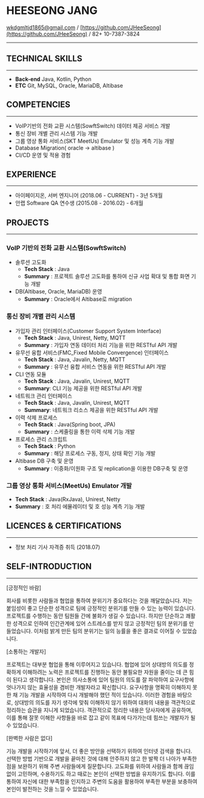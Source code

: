 # HEESEONG JANG

wkdgmltjd1865@gmail.com / [https://github.com/JHeeSeong](https://github.com/JHeeSeong) / 82+ 10-7387-3824

---

## TECHNICAL SKILLS

---

- **Back-end** Java, Kotlin, Python
- **ETC** Git, MySQL, Oracle, MariaDB, Altibase

## COMPETENCIES

---

- VoIP기반의 전화 교환 시스템(SowftSwitch) 데이터 제공 서비스 개발
- 통신 장비 개별 관리 시스템 기능 개발
- 그룹 영상 통화 서비스(SKT MeetUs) Emulator 및 성능 계측 기능 개발
- Database Migration( oracle → altibase )
- CI/CD 운영 및 적용 경험

## EXPERIENCE

---

- 아이페이지온, 서버 엔지니어 (2018.06 - CURRENT) - 3년 5개월
- 안랩 Software QA 연수생 (2015.08 - 2016.02) - 6개월

## PROJECTS

---

### VoIP 기반의 **전화 교환 시스템(SowftSwitch)**

- 솔루션 고도화
    - **Tech Stack** : Java
    - **Summary** : 프로젝트 솔루션 고도화를 통하여 신규 사업 확대 및 통합 화면 기능 개발
- DB(Altibase, Oracle, MariaDB) 운영
    - **Summary** : Oracle에서 Altibase로 migration

### **통신 장비 개별 관리 시스템**

- 가입자 관리 인터페이스(Customer Support System Interface)
    - **Tech Stack** : Java, Unirest, Netty, MQTT
    - **Summary** : 가입자 연동 데이터 처리 기능을 위한 RESTful API 개발
- 유무선 융합 서비스(FMC_Fixed Mobile Convergence) 인터페이스
    - **Tech Stack** : Java, Javalin, Netty, MQTT
    - **Summary** : 유무선 융합 서비스 연동을 위한 RESTful API 개발
- CLI 연동 모듈
    - **Tech Stack** : Java, Javalin, Unirest, MQTT
    - **Summary**: CLI 기능 제공을 위한 RESTful API 개발
- 네트워크 관리 인터페이스
    - **Tech Stack** : Java, Javalin, Unirest, MQTT
    - **Summary**: 네트워크 리소스 제공을 위한 RESTful API 개발
- 이력 삭제 프로세스
    - **Tech Stack** : Java(Spring boot, JPA)
    - **Summary** : 스케줄링을 통한 이력 삭제 기능 개발
- 프로세스 관리 스크립트
    - **Tech Stack** : Python
    - **Summary** : 해당 프로세스 구동, 정지, 상태 확인 기능 개발
- Altibase DB 구축 및 운영
    - **Summary** : 이중화/이원화 구조 및 replication을 이용한 DB구축 및 운영

### 그룹 영상 통화 서비스(MeetUs) **Emulator 개발**

- **Tech Stack** : Java(RxJava), Unirest, Netty
- **Summary** : 호 처리 에뮬레이터 및 호 성능 계측 기능 개발

## LICENCES & CERTIFICATIONS

---

- 정보 처리 기사 자격증 취득 (2018.07)

## SELF-INTRODUCTION

---

[긍정적인 바람]

회사를 비롯한 사람들과 협업을 통하여 분위기가 중요하다는 것을 깨달았습니다. 저는 붙임성이 좋고 단순한 성격으로 팀에 긍정적인 분위기를 만들 수 있는 능력이 있습니다. 프로젝트를 수행하는 동안 팀원들 간에 불화가 생길 수 있습니다. 하지만 단순하고 쾌활한 성격으로 인하여 인간관계에 있어 스트레스를 받지 않고 긍정적인 팀의 분위기를 만들었습니다. 이처럼 밝게 만든 팀의 분위기는 일의 능률을 좋은 결과로 이어질 수 있었습니다.

[소통하는 개발자]

프로젝트는 대부분 협업을 통해 이루어지고 있습니다. 협업에 있어 상대방의 의도를 정확하게 이해하려는 노력은 프로젝트를 진행하는 동안 불필요한 자원을 줄이는 데 큰 힘이 된다고 생각합니다. 본인은 의사소통에 있어 팀원의 의도를 잘 파악하여 요구사항에 엇나가지 않는 효율성을 겸비한 개발자라고 확신합니다. 요구사항을 명확히 이해하지 못한 채 기능 개발을 시작하여 다시 개발해야 했던 적이 있습니다. 이러한 경험을 바탕으로, 상대방의 의도를 자기 생각에 맞춰 이해하지 않기 위하여 대화의 내용을 객관적으로 정리하는 습관을 지니게 되었습니다. 객관적으로 정리한 내용은 당사자에게 공유하며, 이를 통해 잘못 이해한 사항들을 바로 잡고 같이 목표에 다가가는데 힘쓰는 개발자가 될 수 있었습니다.

[완벽한 사람은 없다]

기능 개발을 시작하기에 앞서, 더 좋은 방안을 선택하기 위하여 인터넷 검색을 합니다. 선택한 방법 기반으로 개발을 끝마친 것에 대해 안주하지 않고 한 발짝 더 나아가 부족한 점을 보완하기 위해 주변 사람들에게 질문합니다. 고도화를 위하여 사람들과 함께 끊임없이 고민하며, 수용하기도 하고 때로는 본인이 선택한 방법을 유지하기도 합니다. 이를 통하여 자신에 대한 부족함을 인지하고 주변의 도움을 활용하여 부족한 부분을 보충하여 본인이 발전하는 것을 느낄 수 있었습니다.

